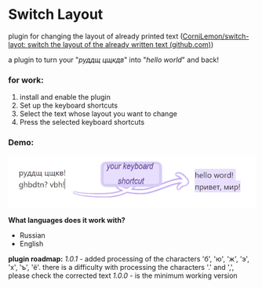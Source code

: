 # Switch Layout

  plugin for changing the layout of already printed text ([CorniLemon/switch-layot: switch the layout of the already written text (github.com)](https://github.com/CorniLemon/switch-layot))

a plugin to turn your "*руддщ цщкдв*" into "*hello world*" and back!

### for work: 
1. install and enable the plugin
2. Set up the keyboard shortcuts
3. Select the text whose layout you want to change
4. Press the selected keyboard shortcuts

### Demo:
![Demo](switch_layout_demo.jpg)

**What languages does it work with?**
- Russian
- English

**plugin roadmap:**
*1.0.1* - added processing of the characters 'б', 'ю', 'ж', 'э', 'х', 'ъ', 'ё'.
there is a difficulty with processing the characters '.' and ',', please check the corrected text
*1.0.0* - is the minimum working version

